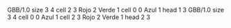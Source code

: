 <gs-board without-header> GBB/1.0
size 3 4
cell 2 3 Rojo 2 Verde 1 
cell 0 0 Azul 1 
head 1 3
 </gs-board>
<gs-board without-header> GBB/1.0
size 3 4
cell 0 0 Azul 1
cell 2 3 Rojo 2 Verde 1
head 2 3 </gs-board>